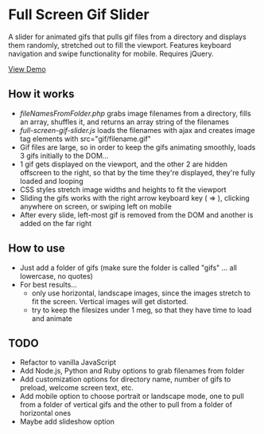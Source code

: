 # Full Screen Gif Slider
A slider for animated gifs that pulls gif files from a directory and displays them randomly, stretched out to fill the viewport. Features keyboard navigation and swipe functionality for mobile. Requires jQuery.

[View Demo](http://davidra.co/full-screen-gif-slider/)

## How it works
- *fileNamesFromFolder.php* grabs image filenames from a directory, fills an array, shuffles it, and returns an array string of the filenames
- *full-screen-gif-slider.js* loads the filenames with ajax and creates image tag elements with src="gif/filename.gif"
- Gif files are large, so in order to keep the gifs animating smoothly, loads 3 gifs initially to the DOM...
- 1 gif gets displayed on the viewport, and the other 2 are hidden offscreen to the right, so that by the time they're displayed, they're fully loaded and looping
- CSS styles stretch image widths and heights to fit the viewport
- Sliding the gifs works with the right arrow keyboard key ( => ), clicking anywhere on screen, or swiping left on mobile
- After every slide, left-most gif is removed from the DOM and another is added on the far right

## How to use
- Just add a folder of gifs (make sure the folder is called "gifs" ... all lowercase, no quotes)
- For best results...
  * only use horizontal, landscape images, since the images stretch to fit the screen. Vertical images will get distorted.
  * try to keep the filesizes under 1 meg, so that they have time to load and animate

## TODO
- Refactor to vanilla JavaScript
- Add Node.js, Python and Ruby options to grab filenames from folder
- Add customization options for directory name, number of gifs to preload, welcome screen text, etc.
- Add mobile option to choose portrait or landscape mode, one to pull from a folder of vertical gifs and the other to pull from a folder of horizontal ones
- Maybe add slideshow option